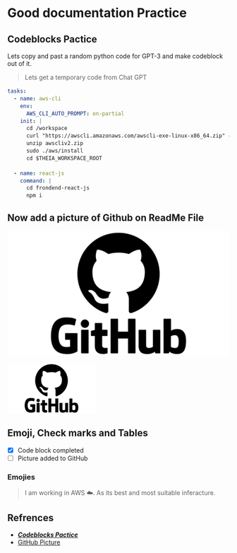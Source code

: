 # Good documentation Practice

## Codeblocks Pactice

Lets copy and past a random python code for GPT-3 and make codeblock out of it.

> Lets get a temporary code from Chat GPT
```yaml
tasks:
  - name: aws-cli
    env:
      AWS_CLI_AUTO_PROMPT: on-partial
    init: |
      cd /workspace
      curl "https://awscli.amazonaws.com/awscli-exe-linux-x86_64.zip" -o "awscliv2.zip"
      unzip awscliv2.zip
      sudo ./aws/install
      cd $THEIA_WORKSPACE_ROOT

  - name: react-js
    command: |
      cd frondend-react-js
      npm i
```

## Now add a picture of Github on ReadMe File

!["Git Hub logo"](/resources/GitHub-Logo.png)

<img width="200px" src="/resources/GitHub-Logo.png">

## Emoji, Check marks and Tables

- [x] Code block completed
- [ ] Picture added to GitHub

### Emojies

> I am working in AWS :cloud:. As its best and most suitable inferacture. 

## Refrences 

- ***[Codeblocks Pactice](https://chat.openai.com)***
- [GitHub Picture](https://www.google.com/url?sa=i&url=https%3A%2F%2Flthub.ubc.ca%2Fguides%2Fgithub-instructor-guide%2F&psig=AOvVaw0uXiuX2nwh4E59cfxl31CB&ust=1706719439658000&source=images&cd=vfe&opi=89978449&ved=0CBMQjRxqFwoTCKDJ0MTHhYQDFQAAAAAdAAAAABAE)



